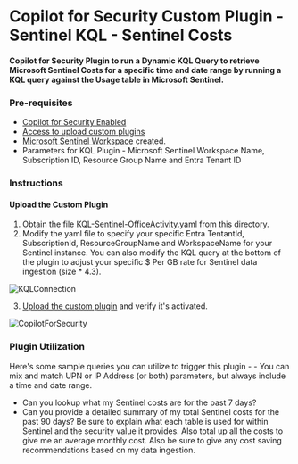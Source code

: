 # Copilot for Security Custom Plugin - Sentinel KQL - Sentinel Costs

#### Copilot for Security Plugin to run a Dynamic KQL Query to retrieve Microsoft Sentinel Costs for a specific time and date range by running a KQL query against the Usage table in Microsoft Sentinel.

### Pre-requisites

* [Copilot for Security Enabled](https://learn.microsoft.com/en-us/security-copilot/get-started-security-copilot#onboarding-to-microsoft-security-copilot)
* [Access to upload custom plugins](https://learn.microsoft.com/en-us/security-copilot/manage-plugins?tabs=securitycopilotplugin#managing-custom-plugins)
* [Microsoft Sentinel Workspace](https://learn.microsoft.com/en-us/azure/sentinel/quickstart-onboard) created.
* Parameters for KQL Plugin - Microsoft Sentinel Workspace Name, Subscription ID, Resource Group Name and Entra Tenant ID

### Instructions
#### Upload the Custom Plugin

1. Obtain the file [KQL-Sentinel-OfficeActivity.yaml](https://github.com/SCStelz/CopilotForSecurity/blob/main/CustomPlugIns/KQL-Sentinel-SentinelCost/KQL-Sentinel-SentinelCost.yaml) from this directory.
2. Modify the yaml file to specify your specific Entra TentantId, SubscriptionId, ResourceGroupName and WorkspaceName for your Sentinel instance. You can also modify the KQL query at the bottom of the plugin to adjust your specific $ Per GB rate for Sentinel data ingestion (size * 4.3).

![KQLConnection](https://github.com/SCStelz/CopilotForSecurity/blob/main/Images/kql-connection.png)

3. [Upload the custom plugin](https://learn.microsoft.com/en-us/security-copilot/manage-plugins?tabs=securitycopilotplugin#add-custom-plugins) and verify it's activated.

![CopilotForSecurity](https://learn.microsoft.com/en-us/security-copilot/media/add-plugin-button.png)

### Plugin Utilization

Here's some sample queries you can utilize to trigger this plugin -  - You can mix and match UPN or IP Address (or both) parameters, but always include a time and date range.

* Can you lookup what my Sentinel costs are for the past 7 days?
* Can you provide a detailed summary of my total Sentinel costs for the past 90 days? Be sure to explain what each table is used for within Sentinel and the security value it provides. Also total up all the costs to give me an average monthly cost. Also be sure to give any cost saving recommendations based on my data ingestion.



